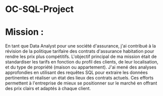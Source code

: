 # OC-SQL-Project

# Mission :

En tant que Data Analyst pour une société d'assurance, j'ai contribué à la révision de la politique tarifaire des contrats d'assurance habitation pour rendre les prix plus compétitifs. L'objectif principal de ma mission était de standardiser les tarifs en fonction du profil des clients, de leur localisation, et du type de propriété (maison ou appartement). J'ai mené des analyses approfondies en utilisant des requêtes SQL pour extraire les données pertinentes et réaliser un état des lieux des contrats actuels. Ces efforts permettent à l'entreprise de mieux se positionner sur le marché en offrant des prix clairs et adaptés à chaque client.
